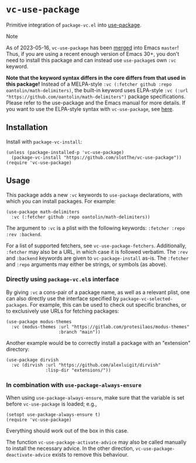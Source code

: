 # `vc-use-package`

Primitive integration of `package-vc.el` into [use-package].

> [!NOTE]
> As of 2023-05-16, `vc-use-package` has been
> [merged](https://git.savannah.gnu.org/cgit/emacs.git/commit/?id=2ce279680bf9c1964e98e2aa48a03d6675c386fe)
> into Emacs `master`!
> Thus, if you are using a recent enough version of Emacs 30+,
> you don't need to install this package and can instead use `use-package`s own `:vc` keyword.
>
> **Note that the keyword syntax differs in the core differs from that used in this package!**
> Instead of a MELPA-style `:vc (:fetcher github :repo oantolin/math-delimiters)`, the built-in keyword
> uses ELPA-style `:vc (:url "https://github.com/oantolin/math-delimiters")` package specifications.
> Please refer to the use-package and the Emacs manual for more details.
> If you want to use the ELPA-style syntax with `vc-use-package`,
> see [here](#directly-using-package-vcels-interface).

## Installation

Install with `package-vc-install`:

``` emacs-lisp
(unless (package-installed-p 'vc-use-package)
  (package-vc-install "https://github.com/slotThe/vc-use-package"))
(require 'vc-use-package)
```

## Usage

This package adds a new `:vc` keywords to `use-package` declarations,
with which you can install packages.  For example:

``` emacs-lisp
(use-package math-delimiters
  :vc (:fetcher github :repo oantolin/math-delimiters))
```

The argument to `:vc` is a plist with the following keywords: `:fetcher
:repo :rev :backend`.

For a list of supported fetchers, see `vc-use-package-fetchers`.
Additionally, `:fetcher` may also be a URL, in which case it is followed
verbatim.  The `:rev` and `:backend` keywords are given to
`vc-package-install` as-is.  The `:fetcher` and `:repo` arguments may
either be strings, or symbols (as above).

### Directly using `package-vc.el`s interface

By giving `:vc` a cons-pair of a package name, as well as a relevant
plist, one can also directly use the interface specified by
`package-vc-selected-packages`.  For example, this can be used to check
out specific branches, or to exclusively use URLs for fetching packages:

``` emacs-lisp
(use-package modus-themes
  :vc (modus-themes :url "https://gitlab.com/protesilaos/modus-themes"
                    :branch "main"))
```

Another example would be to correctly install a package with an
"extension" directory:

``` emacs-lisp
(use-package dirvish
  :vc (dirvish :url "https://github.com/alexluigit/dirvish"
               :lisp-dir "extensions/"))
```

### In combination with `use-package-always-ensure`

When using `use-package-always-ensure`, make sure that the variable is
set before `vc-use-package` is loaded; e.g.,

``` emacs-lisp
(setopt use-package-always-ensure t)
(require 'vc-use-package)
```

Everything should work out of the box in this case.

The function `vc-use-package-activate-advice` may also be called manually to install the necessary advice.
In the other direction, `vc-use-package-deactivate-advice` exists to remove this behaviour.

[use-package]: https://github.com/jwiegley/use-package/

